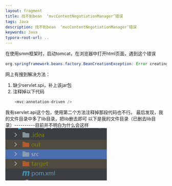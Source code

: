 ```yaml
---
layout: fragment
title: 找不到bean  ‘mvcContentNegotiationManager’错误
tags: Java
description: 找不到bean  ‘mvcContentNegotiationManager’错误
keywords: Java
typora-root-url: ..
---
```


在使用smm框架时，启动tomcat，在浏览器中打开html页面，遇到这个错误
```Java
org.springframework.beans.factory.BeanCreationException: Error creating bean with name ‘mvcContentNegotiationManager’

```
网上有搜到解决方法：
1. 缺少servlet.spi，补上该jar包
2. 注释掉以下代码
```Java
    <mvc:annotation-driven />

```

我有servlet.api这个包，使用第二个方法注释掉那段代码也不行。
最后发现，我的文件目录中多了lib目录，把lib删去即可
以下是我的文件目录（已删去lib目录）----------目前并不明白为什么会这样
![image.png](/images/posts/can-not-find-beanmvccontentnegotiationmanager/image-bce9901d98d644a9a4e43052bb45c1b4.png)


<!--stackedit_data:
eyJoaXN0b3J5IjpbLTg3NDMxNDIzOF19
-->